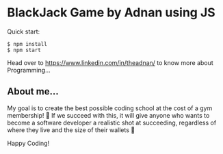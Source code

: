 # BlackJack Game by Adnan using JS

Quick start:

```
$ npm install
$ npm start
````

Head over to https://www.linkedin.com/in/theadnan/ to know more about Programming...
## About me...

My goal is to create the best possible coding school at the cost of a gym membership! 💜
If we succeed with this, it will give anyone who wants to become a software developer a realistic shot at succeeding, regardless of where they live and the size of their wallets 🎉

Happy Coding!
